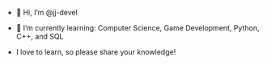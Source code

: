 - 👋 Hi, I’m @jj-devel

- 🌱 I’m currently learning: Computer Science, Game Development, Python, C++, and SQL

- I love to learn, so please share your knowledge! 

<!---
jj-devel/jj-devel is a ✨ special ✨ repository because its `README.md` (this file) appears on your GitHub profile.
You can click the Preview link to take a look at your changes.
--->
